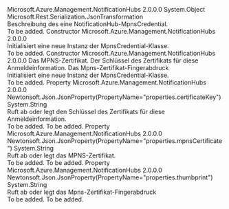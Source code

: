 <Type Name="MpnsCredential" FullName="Microsoft.Azure.Management.NotificationHubs.Models.MpnsCredential">
  <TypeSignature Language="C#" Value="public class MpnsCredential" />
  <TypeSignature Language="ILAsm" Value=".class public auto ansi beforefieldinit MpnsCredential extends System.Object" />
  <TypeSignature Language="DocId" Value="T:Microsoft.Azure.Management.NotificationHubs.Models.MpnsCredential" />
  <TypeSignature Language="VB.NET" Value="Public Class MpnsCredential" />
  <TypeSignature Language="F#" Value="type MpnsCredential = class" />
  <AssemblyInfo>
    <AssemblyName>Microsoft.Azure.Management.NotificationHubs</AssemblyName>
    <AssemblyVersion>2.0.0.0</AssemblyVersion>
  </AssemblyInfo>
  <Base>
    <BaseTypeName>System.Object</BaseTypeName>
  </Base>
  <Interfaces />
  <Attributes>
    <Attribute>
      <AttributeName>Microsoft.Rest.Serialization.JsonTransformation</AttributeName>
    </Attribute>
  </Attributes>
  <Docs>
    <summary>
            Beschreibung des eine NotificationHub-MpnsCredential.
            </summary>
    <remarks>To be added.</remarks>
  </Docs>
  <Members>
    <Member MemberName=".ctor">
      <MemberSignature Language="C#" Value="public MpnsCredential ();" />
      <MemberSignature Language="ILAsm" Value=".method public hidebysig specialname rtspecialname instance void .ctor() cil managed" />
      <MemberSignature Language="DocId" Value="M:Microsoft.Azure.Management.NotificationHubs.Models.MpnsCredential.#ctor" />
      <MemberSignature Language="VB.NET" Value="Public Sub New ()" />
      <MemberType>Constructor</MemberType>
      <AssemblyInfo>
        <AssemblyName>Microsoft.Azure.Management.NotificationHubs</AssemblyName>
        <AssemblyVersion>2.0.0.0</AssemblyVersion>
      </AssemblyInfo>
      <Parameters />
      <Docs>
        <summary>
            Initialisiert eine neue Instanz der MpnsCredential-Klasse.
            </summary>
        <remarks>To be added.</remarks>
      </Docs>
    </Member>
    <Member MemberName=".ctor">
      <MemberSignature Language="C#" Value="public MpnsCredential (string mpnsCertificate = null, string certificateKey = null, string thumbprint = null);" />
      <MemberSignature Language="ILAsm" Value=".method public hidebysig specialname rtspecialname instance void .ctor(string mpnsCertificate, string certificateKey, string thumbprint) cil managed" />
      <MemberSignature Language="DocId" Value="M:Microsoft.Azure.Management.NotificationHubs.Models.MpnsCredential.#ctor(System.String,System.String,System.String)" />
      <MemberSignature Language="VB.NET" Value="Public Sub New (Optional mpnsCertificate As String = null, Optional certificateKey As String = null, Optional thumbprint As String = null)" />
      <MemberSignature Language="F#" Value="new Microsoft.Azure.Management.NotificationHubs.Models.MpnsCredential : string * string * string -&gt; Microsoft.Azure.Management.NotificationHubs.Models.MpnsCredential" Usage="new Microsoft.Azure.Management.NotificationHubs.Models.MpnsCredential (mpnsCertificate, certificateKey, thumbprint)" />
      <MemberType>Constructor</MemberType>
      <AssemblyInfo>
        <AssemblyName>Microsoft.Azure.Management.NotificationHubs</AssemblyName>
        <AssemblyVersion>2.0.0.0</AssemblyVersion>
      </AssemblyInfo>
      <Parameters>
        <Parameter Name="mpnsCertificate" Type="System.String" />
        <Parameter Name="certificateKey" Type="System.String" />
        <Parameter Name="thumbprint" Type="System.String" />
      </Parameters>
      <Docs>
        <param name="mpnsCertificate">Das MPNS-Zertifikat.</param>
        <param name="certificateKey">Der Schlüssel des Zertifikats für diese Anmeldeinformation.</param>
        <param name="thumbprint">Das Mpns-Zertifikat-Fingerabdruck</param>
        <summary>
            Initialisiert eine neue Instanz der MpnsCredential-Klasse.
            </summary>
        <remarks>To be added.</remarks>
      </Docs>
    </Member>
    <Member MemberName="CertificateKey">
      <MemberSignature Language="C#" Value="public string CertificateKey { get; set; }" />
      <MemberSignature Language="ILAsm" Value=".property instance string CertificateKey" />
      <MemberSignature Language="DocId" Value="P:Microsoft.Azure.Management.NotificationHubs.Models.MpnsCredential.CertificateKey" />
      <MemberSignature Language="VB.NET" Value="Public Property CertificateKey As String" />
      <MemberSignature Language="F#" Value="member this.CertificateKey : string with get, set" Usage="Microsoft.Azure.Management.NotificationHubs.Models.MpnsCredential.CertificateKey" />
      <MemberType>Property</MemberType>
      <AssemblyInfo>
        <AssemblyName>Microsoft.Azure.Management.NotificationHubs</AssemblyName>
        <AssemblyVersion>2.0.0.0</AssemblyVersion>
      </AssemblyInfo>
      <Attributes>
        <Attribute>
          <AttributeName>Newtonsoft.Json.JsonProperty(PropertyName="properties.certificateKey")</AttributeName>
        </Attribute>
      </Attributes>
      <ReturnValue>
        <ReturnType>System.String</ReturnType>
      </ReturnValue>
      <Docs>
        <summary>
            Ruft ab oder legt den Schlüssel des Zertifikats für diese Anmeldeinformation.
            </summary>
        <value>To be added.</value>
        <remarks>To be added.</remarks>
      </Docs>
    </Member>
    <Member MemberName="MpnsCertificate">
      <MemberSignature Language="C#" Value="public string MpnsCertificate { get; set; }" />
      <MemberSignature Language="ILAsm" Value=".property instance string MpnsCertificate" />
      <MemberSignature Language="DocId" Value="P:Microsoft.Azure.Management.NotificationHubs.Models.MpnsCredential.MpnsCertificate" />
      <MemberSignature Language="VB.NET" Value="Public Property MpnsCertificate As String" />
      <MemberSignature Language="F#" Value="member this.MpnsCertificate : string with get, set" Usage="Microsoft.Azure.Management.NotificationHubs.Models.MpnsCredential.MpnsCertificate" />
      <MemberType>Property</MemberType>
      <AssemblyInfo>
        <AssemblyName>Microsoft.Azure.Management.NotificationHubs</AssemblyName>
        <AssemblyVersion>2.0.0.0</AssemblyVersion>
      </AssemblyInfo>
      <Attributes>
        <Attribute>
          <AttributeName>Newtonsoft.Json.JsonProperty(PropertyName="properties.mpnsCertificate")</AttributeName>
        </Attribute>
      </Attributes>
      <ReturnValue>
        <ReturnType>System.String</ReturnType>
      </ReturnValue>
      <Docs>
        <summary>
            Ruft ab oder legt das MPNS-Zertifikat.
            </summary>
        <value>To be added.</value>
        <remarks>To be added.</remarks>
      </Docs>
    </Member>
    <Member MemberName="Thumbprint">
      <MemberSignature Language="C#" Value="public string Thumbprint { get; set; }" />
      <MemberSignature Language="ILAsm" Value=".property instance string Thumbprint" />
      <MemberSignature Language="DocId" Value="P:Microsoft.Azure.Management.NotificationHubs.Models.MpnsCredential.Thumbprint" />
      <MemberSignature Language="VB.NET" Value="Public Property Thumbprint As String" />
      <MemberSignature Language="F#" Value="member this.Thumbprint : string with get, set" Usage="Microsoft.Azure.Management.NotificationHubs.Models.MpnsCredential.Thumbprint" />
      <MemberType>Property</MemberType>
      <AssemblyInfo>
        <AssemblyName>Microsoft.Azure.Management.NotificationHubs</AssemblyName>
        <AssemblyVersion>2.0.0.0</AssemblyVersion>
      </AssemblyInfo>
      <Attributes>
        <Attribute>
          <AttributeName>Newtonsoft.Json.JsonProperty(PropertyName="properties.thumbprint")</AttributeName>
        </Attribute>
      </Attributes>
      <ReturnValue>
        <ReturnType>System.String</ReturnType>
      </ReturnValue>
      <Docs>
        <summary>
            Ruft ab oder legt das Mpns-Zertifikat-Fingerabdruck
            </summary>
        <value>To be added.</value>
        <remarks>To be added.</remarks>
      </Docs>
    </Member>
  </Members>
</Type>